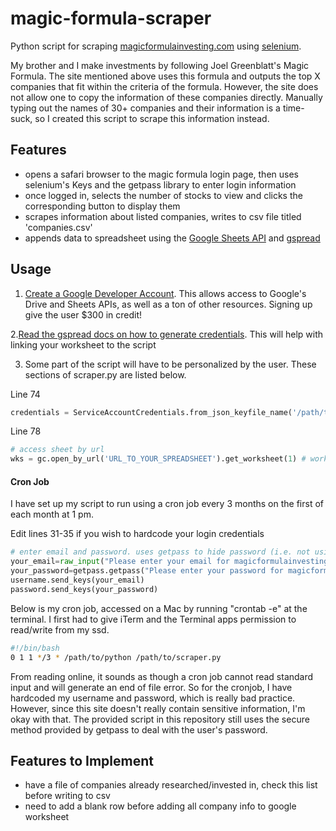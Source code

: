 # magic-formula-scraper

Python script for scraping [magicformulainvesting.com](https://www.magicformulainvesting.com/) using [selenium](https://www.seleniumhq.org/).


My brother and I make investments by following Joel Greenblatt's Magic Formula.
The site mentioned above uses this formula and outputs the top X companies that fit within
the criteria of the formula. However, the site does not allow one to copy the information of
these companies directly. Manually typing out the names of 30+ companies and their information
is a time-suck, so I created this script to scrape this information instead.

Features
------
+ opens a safari browser to the magic formula login page, then uses selenium's Keys and the getpass library to enter login information
+ once logged in, selects the number of stocks to view and clicks the corresponding button to display them
+ scrapes information about listed companies, writes to csv file titled 'companies.csv'
+ appends data to spreadsheet using the [Google Sheets API](https://developers.google.com/sheets/api/) and [gspread](https://gspread.readthedocs.io/en/latest/)

Usage
------
1. [Create a Google Developer Account](https://console.developers.google.com/). This allows access to Google's Drive and Sheets APIs, as well as a ton of other resources. Signing up give the user $300 in credit!

2.[Read the gspread docs on how to generate credentials](https://gspread.readthedocs.io/en/latest/oauth2.html). This will help with linking your worksheet to the script

3. Some part of the script will have to be personalized by the user. These sections of scraper.py are listed below.

Line 74
```python
credentials = ServiceAccountCredentials.from_json_keyfile_name('/path/to/your/credentials', scope)
```

Line 78
```python
# access sheet by url
wks = gc.open_by_url('URL_TO_YOUR_SPREADSHEET').get_worksheet(1) # worksheet number
```

#### Cron Job

I have set up my script to run using a cron job every 3 months on the first of each month at 1 pm. 

Edit lines 31-35 if you wish to hardcode your login credentials

```python
# enter email and password. uses getpass to hide password (i.e. not using plaintext)
your_email=raw_input("Please enter your email for magicformulainvesting.com: ")
your_password=getpass.getpass("Please enter your password for magicformulainvesting.com: ")
username.send_keys(your_email)
password.send_keys(your_password)
```
Below is my cron job, accessed on a Mac by running "crontab -e" at the terminal. I first had to give iTerm and the Terminal apps permission to read/write from my ssd.

```sh
#!/bin/bash
0 1 1 */3 * /path/to/python /path/to/scraper.py
```

From reading online, it sounds as though a cron job cannot read standard input and will generate an end of file error. So for the cronjob, I have hardcoded my username and password, which is really bad practice. However, since this site doesn't really contain sensitive information, I'm okay with that. The provided script in this repository still uses the secure method provided by getpass to deal with the user's password.

Features to Implement
------
+ have a file of companies already researched/invested in, check this list before writing to csv
+ need to add a blank row before adding all company info to google worksheet
